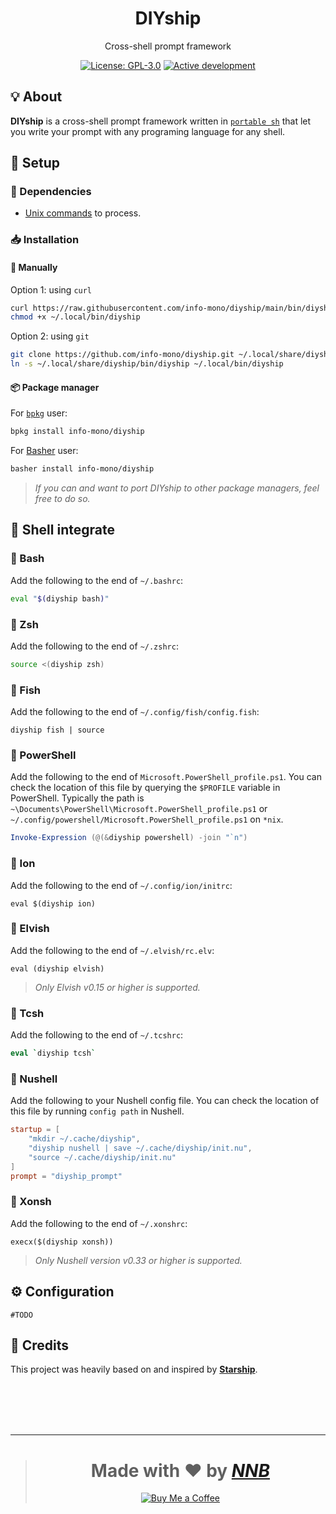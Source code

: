 <h1 align="center">DIYship</h1>
<p align="center">Cross-shell prompt framework</p>
<p align="center"><a href="https://github.com/info-mono/diyship/blob/main/LICENSE"><img src="https://img.shields.io/github/license/info-mono/diyship?labelColor=383838&color=585858&style=for-the-badge" alt="License: GPL-3.0"></a> <a href="https://gist.github.com/NNBnh/9ef453aba3efce26046e0d3119dab5a7#active-development"><img src="https://img.shields.io/github/last-commit/info-mono/diyship?labelColor=383838&color=585858&style=for-the-badge" alt="Active development"></a></p>

## 💡 About

**DIYship** is a cross-shell prompt framework written in [`portable sh`](https://github.com/dylanaraps/pure-sh-bible) that let you write your prompt with any programing language for any shell.

## 🚀 Setup

### 🧾 Dependencies

- [Unix commands](https://en.wikipedia.org/wiki/List_of_Unix_commands) to process.

### 📥 Installation

#### 🔧 Manually

Option 1: using `curl`

```sh
curl https://raw.githubusercontent.com/info-mono/diyship/main/bin/diyship > ~/.local/bin/diyship
chmod +x ~/.local/bin/diyship
```

Option 2: using `git`

```sh
git clone https://github.com/info-mono/diyship.git ~/.local/share/diyship
ln -s ~/.local/share/diyship/bin/diyship ~/.local/bin/diyship
```

#### 📦 Package manager

For [`bpkg`](https://github.com/bpkg/bpkg) user:

```sh
bpkg install info-mono/diyship
```

For [Basher](https://github.com/bpkg/bpkg) user:

```sh
basher install info-mono/diyship
```

> _If you can and want to port DIYship to other package managers, feel free to do so._

## 🐚 Shell integrate

### 🐚 Bash

Add the following to the end of `~/.bashrc`:

```bash
eval "$(diyship bash)"
```

### 🐚 Zsh

Add the following to the end of `~/.zshrc`:

```zsh
source <(diyship zsh)
```

### 🐚 Fish

Add the following to the end of `~/.config/fish/config.fish`:

```fish
diyship fish | source
```

### 🐚 PowerShell

Add the following to the end of `Microsoft.PowerShell_profile.ps1`.
You can check the location of this file by querying the `$PROFILE` variable in PowerShell.
Typically the path is `~\Documents\PowerShell\Microsoft.PowerShell_profile.ps1` or `~/.config/powershell/Microsoft.PowerShell_profile.ps1` on `*nix`.

```powershell
Invoke-Expression (@(&diyship powershell) -join "`n")
```

### 🐚 Ion

Add the following to the end of `~/.config/ion/initrc`:

```ion
eval $(diyship ion)
```

### 🐚 Elvish

Add the following to the end of `~/.elvish/rc.elv`:

```elv
eval (diyship elvish)
```

> _Only Elvish v0.15 or higher is supported._

### 🐚 Tcsh

Add the following to the end of `~/.tcshrc`:

```tcsh
eval `diyship tcsh`
```

### 🐚 Nushell

Add the following to your Nushell config file. You can check the location of this file by running `config path` in Nushell.

```toml
startup = [
	"mkdir ~/.cache/diyship",
	"diyship nushell | save ~/.cache/diyship/init.nu",
	"source ~/.cache/diyship/init.nu"
]
prompt = "diyship_prompt"
```

### 🐚 Xonsh

Add the following to the end of `~/.xonshrc`:

```xsh
execx($(diyship xonsh))
```

> _Only Nushell version v0.33 or higher is supported._

## ⚙️ Configuration

`#TODO`

## 💌 Credits

This project was heavily based on and inspired by [**Starship**](https://starship.rs).

<br><br><br><br>

---

> <h1 align="center">Made with ❤️ by <a href="https://github.com/NNBnh"><i>NNB</i></a></h1>
>
> <p align="center"><a href="https://www.buymeacoffee.com/nnbnh"><img src="https://img.shields.io/badge/buy_me_a_coffee%20-%23F7CA88.svg?logo=buy-me-a-coffee&logoColor=333333&style=for-the-badge" alt="Buy Me a Coffee"></a></p>
